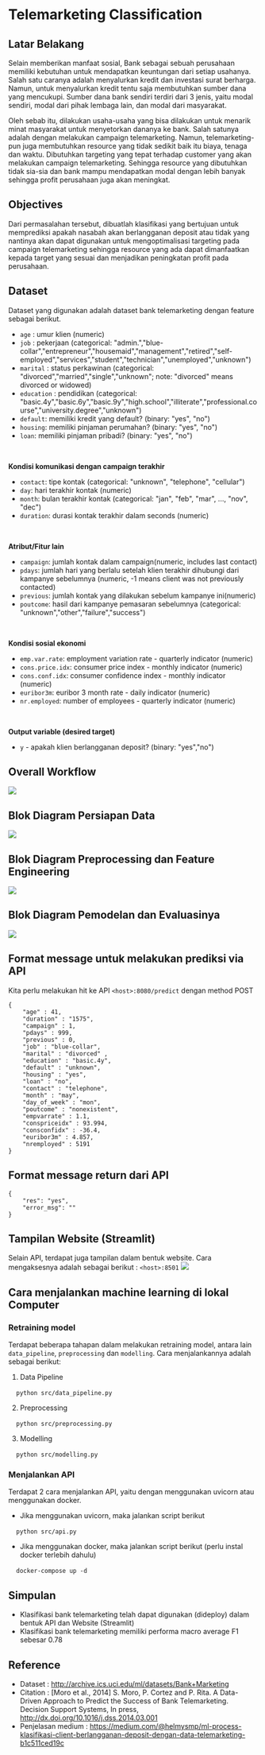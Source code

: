 # Telemarketing Classification

## Latar Belakang

Selain memberikan manfaat sosial, Bank sebagai sebuah perusahaan memiliki kebutuhan untuk mendapatkan keuntungan dari setiap usahanya. Salah satu caranya adalah menyalurkan kredit dan investasi surat berharga. Namun, untuk menyalurkan kredit tentu saja membutuhkan sumber dana yang mencukupi. Sumber dana bank sendiri terdiri dari 3 jenis, yaitu modal sendiri, modal dari pihak lembaga lain, dan modal dari masyarakat.

Oleh sebab itu, dilakukan usaha-usaha yang bisa dilakukan untuk menarik minat masyarakat untuk menyetorkan dananya ke bank. Salah satunya adalah dengan melakukan campaign telemarketing. Namun, telemarketing-pun juga membutuhkan resource yang tidak sedikit baik itu biaya, tenaga dan waktu. Dibutuhkan targeting yang tepat terhadap customer yang akan melakukan campaign telemarketing. Sehingga resource yang dibutuhkan tidak sia-sia dan bank mampu mendapatkan modal dengan lebih banyak sehingga profit perusahaan juga akan meningkat.

## Objectives

Dari permasalahan tersebut, dibuatlah klasifikasi yang bertujuan untuk memprediksi apakah nasabah akan berlangganan deposit atau tidak yang nantinya akan dapat digunakan untuk mengoptimalisasi targeting pada campaign telemarketing sehingga resource yang ada dapat dimanfaatkan kepada target yang sesuai dan menjadikan peningkatan profit pada perusahaan.

## Dataset
Dataset yang digunakan adalah dataset bank telemarketing dengan feature sebagai berikut.

- `age` : umur klien (numeric)
- `job` : pekerjaan (categorical: "admin.","blue-collar","entrepreneur","housemaid","management","retired","self-employed","services","student","technician","unemployed","unknown")
- `marital` : status perkawinan (categorical: "divorced","married","single","unknown"; note: "divorced" means divorced or widowed)
- `education` : pendidikan (categorical: "basic.4y","basic.6y","basic.9y","high.school","illiterate","professional.course","university.degree","unknown")
- `default`: memiliki kredit yang default? (binary: "yes", "no")
- `housing`: memiliki pinjaman perumahan? (binary: "yes", "no")
- `loan`: memiliki pinjaman pribadi? (binary: "yes", "no")

<br>

**Kondisi komunikasi dengan campaign terakhir**
- `contact`: tipe kontak (categorical: "unknown", "telephone", "cellular")
- `day`: hari terakhir kontak (numeric)
- `month`: bulan terakhir kontak (categorical: "jan", "feb", "mar", ..., "nov", "dec")
- `duration`: durasi kontak terakhir dalam seconds (numeric)

<br>

**Atribut/Fitur lain**
- `campaign`: jumlah kontak dalam campaign(numeric, includes last contact)
- `pdays`: jumlah hari yang berlalu setelah klien terakhir dihubungi dari kampanye sebelumnya (numeric, -1 means client was not previously contacted)
- `previous`: jumlah kontak yang dilakukan sebelum kampanye ini(numeric)
- `poutcome`: hasil dari kampanye pemasaran sebelumnya (categorical: "unknown","other","failure","success")

<br>

**Kondisi sosial ekonomi**
- `emp.var.rate`: employment variation rate - quarterly indicator (numeric)
- `cons.price.idx`: consumer price index - monthly indicator (numeric)     
- `cons.conf.idx`: consumer confidence index - monthly indicator (numeric)     
- `euribor3m`: euribor 3 month rate - daily indicator (numeric)
- `nr.employed`: number of employees - quarterly indicator (numeric)

<br>

**Output variable (desired target)**
- `y` - apakah klien berlangganan deposit? (binary: "yes","no")

## Overall Workflow
![](https://github.com/satriahelmy/telemarketing/blob/main/image/workflow.png)

## Blok Diagram Persiapan Data

![](https://github.com/satriahelmy/telemarketing/blob/main/image/data_pipeline.png)

## Blok Diagram Preprocessing dan Feature Engineering

![](https://github.com/satriahelmy/telemarketing/blob/main/image/preprocessing.png)

## Blok Diagram Pemodelan dan Evaluasinya

![](https://github.com/satriahelmy/telemarketing/blob/main/image/modelling.png)

## Format message untuk melakukan prediksi via API
Kita perlu melakukan hit ke API `<host>:8080/predict` dengan method POST

```
{
    "age" : 41,
    "duration" : "1575",
    "campaign" : 1,
    "pdays" : 999,
    "previous" : 0,
    "job" : "blue-collar",
    "marital" : "divorced" ,
    "education" : "basic.4y",
    "default" : "unknown",
    "housing" : "yes",
    "loan" : "no",
    "contact" : "telephone",
    "month" : "may",
    "day_of_week" : "mon",
    "poutcome" : "nonexistent",
    "empvarrate" : 1.1,
    "conspriceidx" : 93.994,
    "consconfidx" : -36.4,
    "euribor3m" : 4.857,
    "nremployed" : 5191
} 
```

## Format message return dari API
```
{
    "res": "yes",
    "error_msg": ""
}
```

## Tampilan Website (Streamlit)
Selain API, terdapat juga tampilan dalam bentuk website. Cara mengaksesnya adalah sebagai berikut : `<host>:8501`
![](https://github.com/satriahelmy/telemarketing/blob/main/image/website.jpg)

## Cara menjalankan machine learning di lokal Computer

### Retraining model

Terdapat beberapa tahapan dalam melakukan retraining model, antara lain `data_pipeline`, `preprocessing` dan `modelling`. Cara menjalankannya adalah sebagai berikut:

1. Data Pipeline

&nbsp;&nbsp;&nbsp; `python src/data_pipeline.py`

2. Preprocessing

&nbsp;&nbsp;&nbsp; `python src/preprocessing.py`

3. Modelling

&nbsp;&nbsp;&nbsp; `python src/modelling.py`

### Menjalankan API
Terdapat 2 cara menjalankan API, yaitu dengan menggunakan uvicorn atau menggunakan docker.

- Jika menggunakan uvicorn, maka jalankan script berikut

&nbsp;&nbsp;&nbsp; `python src/api.py`

- Jika menggunakan docker, maka jalankan script berikut (perlu instal docker terlebih dahulu)

&nbsp;&nbsp;&nbsp; `docker-compose up -d`

## Simpulan
- Klasifikasi bank telemarketing telah dapat digunakan (dideploy) dalam bentuk API dan Website (Streamlit)
- Klasifikasi bank telemarketing memiliki performa macro average F1 sebesar 0.78

## Reference

- Dataset : http://archive.ics.uci.edu/ml/datasets/Bank+Marketing
- Citation :
[Moro et al., 2014] S. Moro, P. Cortez and P. Rita. A Data-Driven Approach to Predict the Success of Bank Telemarketing. Decision Support Systems, In press, http://dx.doi.org/10.1016/j.dss.2014.03.001
- Penjelasan medium : https://medium.com/@helmysmp/ml-process-klasifikasi-client-berlangganan-deposit-dengan-data-telemarketing-b1c511ced19c

